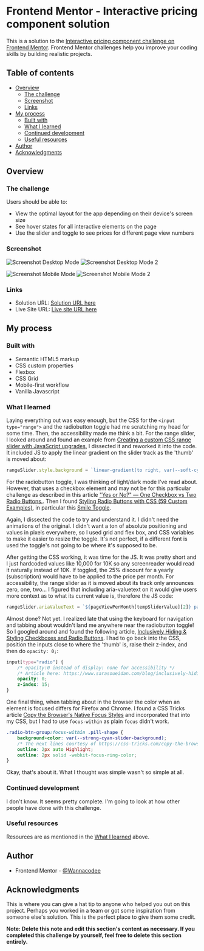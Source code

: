 # Frontend Mentor - Interactive pricing component solution

This is a solution to the [Interactive pricing component challenge on Frontend Mentor](https://www.frontendmentor.io/challenges/interactive-pricing-component-t0m8PIyY8). Frontend Mentor challenges help you improve your coding skills by building realistic projects. 

## Table of contents

- [Overview](#overview)
  - [The challenge](#the-challenge)
  - [Screenshot](#screenshot)
  - [Links](#links)
- [My process](#my-process)
  - [Built with](#built-with)
  - [What I learned](#what-i-learned)
  - [Continued development](#continued-development)
  - [Useful resources](#useful-resources)
- [Author](#author)
- [Acknowledgments](#acknowledgments)

## Overview

### The challenge

Users should be able to:

- View the optimal layout for the app depending on their device's screen size
- See hover states for all interactive elements on the page
- Use the slider and toggle to see prices for different page view numbers

### Screenshot

![Screenshot Desktop Mode](./Screenshot-desktop-mini-202309-17.png)
![Screenshot Desktop Mode 2](./Screenshot-desktop-mini2-202309-17.png)

![Screenshot Mobile Mode](./Screenshot-mobile-202309-17.png)
![Screenshot Mobile Mode 2](./Screenshot-mobile2-202309-17.png)

### Links

- Solution URL: [Solution URL here](https://github.com/kwngptrl/FEM-interactive-pricing-component-main)
- Live Site URL: [Live site URL here](https://your-live-site-url.com)

## My process

### Built with

- Semantic HTML5 markup
- CSS custom properties
- Flexbox
- CSS Grid
- Mobile-first workflow
- Vanilla Javascript


### What I learned

Laying everything out was easy enough, but the CSS for the `<input type="range">` and the radiobutton toggle had me scratching my head for some time. Then, the accessibility made me think a bit. For the range slider, I looked around and found an example from [Creating a custom CSS range slider with JavaScript upgrades](https://blog.logrocket.com/creating-custom-css-range-slider-javascript-upgrades/), I dissected it and reworked it into the code. It included JS to apply the linear gradient on the slider track as the 'thumb' is moved about:
```js
rangeSlider.style.background = `linear-gradient(to right, var(--soft-cyan-full-slider-bar) ${progress}%, var(--neutral-light-grayish-blue) ${progress}%)`;
```

For the radiobutton toggle, I was thinking of light/dark mode I've read about. However, that uses a checkbox element and may not be for this particular challenge as described in this article ["Yes or No?" — One Checkbox vs Two Radio Buttons.](https://www.sarasoueidan.com/blog/one-checkbox-or-two-radio-buttons/). Then I found [Styling Radio Buttons with CSS (59 Custom Examples)](https://www.sliderrevolution.com/resources/styling-radio-buttons/), in particular this [Smile Toggle](https://codepen.io/CameronFitzwilliam/pen/RxYbgg).

Again, I dissected the code to try and understand it. I didn't need the animations of the original. I didn't want a ton of absolute positioning and values in pixels everywhere, so I used grid and flex box, and CSS variables to make it easier to resize the toggle. It's not perfect, if a different font is used the toggle's not going to be where it's supposed to be.

After getting the CSS working, it was time for the JS. It was pretty short and I just hardcoded values like 10,000 for 10K so any screenreader would read it naturally instead of 10K. If toggled, the 25% discount for a yearly (subscription) would have to be applied to the price per month. For accessibility, the range slider as it is moved about its track only announces zero, one, two... I figured that including aria-valuetext on it would give users more context as to what its current value is, therefore the JS code:

```js
rangeSlider.ariaValueText = `${pageViewPerMonth[tempSliderValue][2]} pageviews for ${pageViewPerMonth[tempSliderValue][1] * selectedBilling} dollars per month`;
```

Almost done? Not yet. I realized late that using the keyboard for navigation and tabbing about wouldn't land me anywhere near the radiobutton toggle! So I googled around and found the following article, [Inclusively Hiding & Styling Checkboxes and Radio Buttons](https://www.sarasoueidan.com/blog/inclusively-hiding-and-styling-checkboxes-and-radio-buttons/). I had to go back into the CSS, position the inputs close to where the 'thumb' is, raise their z-index, and then do `opacity: 0;`:
```css
input[type="radio"] {
    /* opacity:0 instead of display: none for accessibility */
    /* Article here: https://www.sarasoueidan.com/blog/inclusively-hiding-and-styling-checkboxes-and-radio-buttons/ */
    opacity: 0;
    z-index: 15;
}
```
One final thing, when tabbing about in the browser the color when an element is focused differs for Firefox and Chrome. I found a CSS Tricks article [Copy the Browser's Native Focus Styles](https://css-tricks.com/copy-the-browsers-native-focus-styles/) and incorporated that into my CSS, but I had to use `focus-within` as plain `focus` didn't work.
```css
.radio-btn-group:focus-within .pill-shape {
    background-color: var(--strong-cyan-slider-background);
    /* The next lines courtesy of https://css-tricks.com/copy-the-browsers-native-focus-styles/ */
    outline: 2px auto Highlight;
    outline: 2px solid -webkit-focus-ring-color;
}
```

Okay, that's about it. What I thought was simple wasn't so simple at all.

### Continued development

I don't know. It seems pretty complete. I'm going to look at how other people have done with this challenge.

### Useful resources

Resources are as mentioned in the [What I learned](#what-i-learned) above.

## Author

- Frontend Mentor - [@Wannacodee](https://www.frontendmentor.io/profile/kwngptrl)

## Acknowledgments

This is where you can give a hat tip to anyone who helped you out on this project. Perhaps you worked in a team or got some inspiration from someone else's solution. This is the perfect place to give them some credit.

**Note: Delete this note and edit this section's content as necessary. If you completed this challenge by yourself, feel free to delete this section entirely.**
